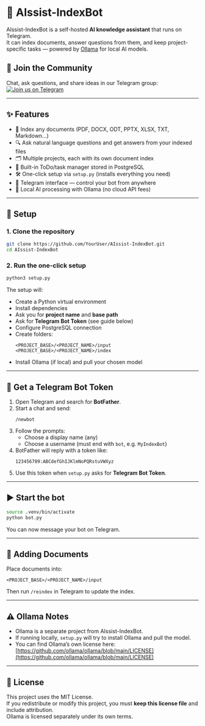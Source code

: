 # 🤖 AIssist-IndexBot

AIssist-IndexBot is a self-hosted **AI knowledge assistant** that runs on Telegram.  
It can index documents, answer questions from them, and keep project-specific tasks — powered by [Ollama](https://ollama.com/) for local AI models.

## 💬 Join the Community
Chat, ask questions, and share ideas in our Telegram group:  
[![Join us on Telegram](https://img.shields.io/badge/Telegram-Join%20Chat-blue?logo=telegram)](https://t.me/AIssistIndexBot)

---

## ✨ Features

- 📂 Index any documents (PDF, DOCX, ODT, PPTX, XLSX, TXT, Markdown…)
- 🔍 Ask natural language questions and get answers from your indexed files
- 🗂️ Multiple projects, each with its own document index
- 📝 Built-in ToDo/task manager stored in PostgreSQL
- 🛠️ One-click setup via `setup.py` (installs everything you need)
- 💬 Telegram interface — control your bot from anywhere
- 🧠 Local AI processing with Ollama (no cloud API fees)

---

## 🚀 Setup

### 1. Clone the repository
```bash
git clone https://github.com/YourUser/AIssist-IndexBot.git
cd AIssist-IndexBot
```

### 2. Run the one-click setup
```bash
python3 setup.py
```
The setup will:
- Create a Python virtual environment
- Install dependencies
- Ask you for **project name** and **base path**
- Ask for **Telegram Bot Token** (see guide below)
- Configure PostgreSQL connection
- Create folders:
  ```
  <PROJECT_BASE>/<PROJECT_NAME>/input
  <PROJECT_BASE>/<PROJECT_NAME>/index
  ```
- Install Ollama (if local) and pull your chosen model

---

## 💬 Get a Telegram Bot Token

1. Open Telegram and search for **BotFather**.
2. Start a chat and send:
   ```
   /newbot
   ```
3. Follow the prompts:
   - Choose a display name (any)
   - Choose a username (must end with `bot`, e.g. `MyIndexBot`)
4. BotFather will reply with a token like:
   ```
   123456789:ABCdefGhIJKlmNoPQRstuVWXyz
   ```
5. Use this token when `setup.py` asks for **Telegram Bot Token**.

---

## ▶️ Start the bot
```bash
source .venv/bin/activate
python bot.py
```
You can now message your bot on Telegram.

---

## 📂 Adding Documents
Place documents into:
```
<PROJECT_BASE>/<PROJECT_NAME>/input
```
Then run `/reindex` in Telegram to update the index.

---

## ⚠️ Ollama Notes
- Ollama is a separate project from AIssist-IndexBot.
- If running locally, `setup.py` will try to install Ollama and pull the model.
- You can find Ollama’s own license here:  
  [https://github.com/ollama/ollama/blob/main/LICENSE](https://github.com/ollama/ollama/blob/main/LICENSE)

---

## 📜 License
This project uses the MIT License.  
If you redistribute or modify this project, you must **keep this license file** and include attribution.  
Ollama is licensed separately under its own terms.
